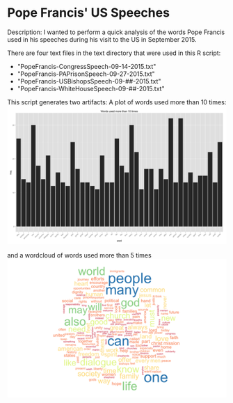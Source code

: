 # Pope Francis' US Speeches

Description:
I wanted to perform a quick analysis of the words Pope Francis used in his speeches during his visit to the US in September 2015.

There are four text files in the text directory that were used in this R script:
- "PopeFrancis-CongressSpeech-09-14-2015.txt"
- "PopeFrancis-PAPrisonSpeech-09-27-2015.txt"
- "PopeFrancis-USBishopsSpeech-09-##-2015.txt"
- "PopeFrancis-WhiteHouseSpeech-09-##-2015.txt"

This script generates two artifacts:
A plot of words used more than 10 times:
<img src="https://github.com/wmcraver/PopeFrancisUSSpeeches/raw/master/PopeFrancisSpeech-Words.png">

and a wordcloud of words used more than 5 times
<img src="https://github.com/wmcraver/PopeFrancisUSSpeeches/raw/master/PopeFrancisSpeech-Wordcloud.png">
